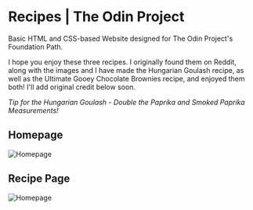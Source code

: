 # Recipes | The Odin Project
Basic HTML and CSS-based Website designed for The Odin Project's Foundation Path.

I hope you enjoy these three recipes. I originally found them on Reddit, along with the images and I have made the Hungarian Goulash recipe, as well as the Ultimate Gooey Chocolate Brownies recipe, and enjoyed them both! I'll add original credit below soon.

*Tip for the Hungarian Goulash - Double the Paprika and Smoked Paprika Measurements!*

## Homepage
![Homepage](https://github.com/jordantate/odin-recipes/main/assets/ODIN-RECIPES_HOMEPAGE.png?raw=true)

## Recipe Page
![Homepage](https://github.com/jordantate/odin-recipes/main/assets/ODIN-RECIPES_HOMEPAGE.png?raw=true)